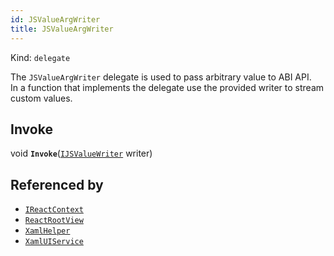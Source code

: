 ```yaml
---
id: JSValueArgWriter
title: JSValueArgWriter
---
```


Kind: `delegate`

The `JSValueArgWriter` delegate is used to pass arbitrary value to ABI API. <br/>In a function that implements the delegate use the provided writer to stream custom values.

## Invoke
void **`Invoke`**([`IJSValueWriter`](IJSValueWriter) writer)





## Referenced by
- [`IReactContext`](IReactContext)
- [`ReactRootView`](ReactRootView)
- [`XamlHelper`](XamlHelper)
- [`XamlUIService`](XamlUIService)
